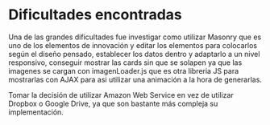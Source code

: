 # Dificultades encontradas

Una de las grandes dificultades fue investigar como utilizar Masonry que es uno 
de los elementos de innovación y editar los elementos para colocarlos según el diseño pensado, 
establecer los datos dentro y adaptarlo a un nivel responsivo, conseguir mostrar las cards sin 
que se solapen ya que las imagenes se cargan con imagenLoader.js que es otra libreria JS para mostrarlas
con AJAX para asi utilizar una animación a la hora de generarlas.

Tomar la decisión de utilizar Amazon Web Service en vez de utilizar Dropbox o Google Drive, ya que son bastante 
más compleja su implementación.

